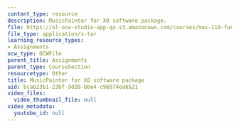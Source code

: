 ```yaml
---
content_type: resource
description: MusicPainter for XO software package.
file: https://ol-ocw-studio-app-qa.s3.amazonaws.com/courses/mas-110-fundamentals-of-computational-media-design-fall-2008/bcab23b123bf9d20bbe4c96574ea6521_Musicpainter.tar
file_type: application/x-tar
learning_resource_types:
- Assignments
ocw_type: OCWFile
parent_title: Assignments
parent_type: CourseSection
resourcetype: Other
title: MusicPainter for XO software package
uid: bcab23b1-23bf-9d20-bbe4-c96574ea6521
video_files:
  video_thumbnail_file: null
video_metadata:
  youtube_id: null
---
```

